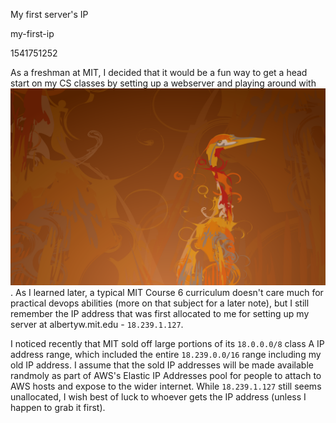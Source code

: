 My first server's IP

my-first-ip

1541751252

As a freshman at MIT, I decided that it would be a fun way to get a head
start on my CS classes by setting up a webserver and playing around with
![ubuntu](/static/notes/20181109-0814.png).  As I learned later, a typical
MIT Course 6 curriculum doesn't care much for practical devops abilities
(more on that subject for a later note), but I still remember the IP address
that was first allocated to me for setting up my server at albertyw.mit.edu -
`18.239.1.127`.

I noticed recently that MIT sold off large portions of its `18.0.0.0/8` class A
IP address range, which included the entire `18.239.0.0/16` range including my
old IP address.  I assume that the sold IP addresses will be made available
randmoly as part of AWS's Elastic IP Addresses pool for people to attach to
AWS hosts and expose to the wider internet.  While `18.239.1.127` still
seems unallocated, I wish best of luck to whoever gets the IP address (unless
I happen to grab it first).
